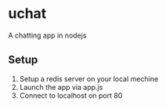 # uchat
A chatting app in nodejs

## Setup
1. Setup a redis server on your local mechine
2. Launch the app via app.js
3. Connect to localhost on port 80

